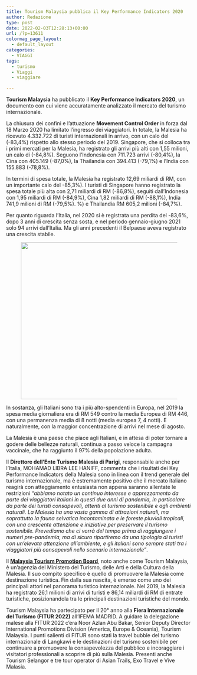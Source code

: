 ```yaml
---
title: Tourism Malaysia pubblica il Key Performance Indicators 2020
author: Redazione
type: post
date: 2022-02-03T12:28:13+00:00
url: /?p=13611
colormag_page_layout:
  - default_layout
categories:
  - VIAGGI
tags:
  - turismo
  - Viaggi
  - viaggiare

---
```

**Tourism Malaysia** ha pubblicato il **Key Performance Indicators 2020**, un documento con cui viene accuratamente analizzato il mercato del turismo internazionale.

La chiusura dei confini e l&#8217;attuazione **Movement Control Order** in forza dal 18 Marzo 2020 ha limitato l’ingresso dei viaggiatori. In totale, la Malesia ha ricevuto 4.332.722 di turisti internazionali in arrivo, con un calo del (-83,4%) rispetto allo stesso periodo del 2019. Singapore, che si colloca tra i primi mercati per la Malesia, ha registrato gli arrivi più alti con 1,55 milioni, un calo di (-84,8%). Seguono l’Indonesia con 711.723 arrivi (-80,4%), la Cina con 405.149 (-87,0%), la Thailandia con 394.413 (-79,1%) e l’India con 155.883 (-78,8%).

In termini di spesa totale, la Malesia ha registrato 12,69 miliardi di RM, con un importante calo del -85,3%). I turisti di Singapore hanno registrato la spesa totale più alta con 2,71 miliardi di RM (-86,8%), seguiti dall&#8217;Indonesia con 1,95 miliardi di RM (-84,9%), Cina 1,82 miliardi di RM (-88,1%), India 741,9 milioni di RM (-79,5%). %) e Thailandia RM 605,2 milioni (-84,7%).

Per quanto riguarda l&#8217;Italia, nel 2020 si è registrata una perdita del -83,6%, dopo 3 anni di crescita senza sosta, e nel periodo gennaio-giugno 2021 solo 94 arrivi dall&#8217;Italia. Ma gli anni precedenti il Belpaese aveva registrato una crescita stabile.

<div class="wp-block-image">
  <figure class="alignleft size-full is-resized"><img decoding="async" loading="lazy" src="https://progressonline.it/wp-content/uploads/2022/02/image005.png" alt="" class="wp-image-13613" width="470" height="425" /></figure>
</div>

In sostanza, gli Italiani sono tra i più alto-spendenti in Europa, nel 2019 la spesa media giornaliera era di RM 549 contro la media Europea di RM 446, con una permanenza media di 8 notti (media europea 7, 4 notti). E naturalmente, con la maggior concentrazione di arrivi nel mese di agosto.

La Malesia è una paese che piace agli Italiani, e in attesa di poter tornare a godere delle bellezze naturali, continua a passo veloce la campagna vaccinale, che ha raggiunto il 97% della popolazione adulta.

Il **Direttore dell’Ente Turismo Malesia di Parigi**, responsabile anche per l&#8217;Italia, MOHAMAD LIBRA LEE HANIFF, commenta che i risultati dei Key Performance Indicators della Malesia sono in linea con il trend generale del turismo internazionale, ma è estremamente positivo che il mercato italiano reagirà con atteggiamento entusiasta non appena saranno allentate le restrizioni _“abbiamo notato un continuo interesse e apprezzamento da parte dei viaggiatori italiani in questi due anni di pandemia, in particolare da parte dei turisti consapevoli, attenti al turismo sostenibile e agli ambienti naturali. La Malesia ha una vasta gamma di attrazioni naturali, ma soprattutto la fauna selvatica incontaminata e le foreste pluviali tropicali, con una crescente attenzione e iniziative per preservare il turismo sostenibile. Prevediamo che ci vorrà del tempo prima di raggiungere i numeri pre-pandemia, ma di sicuro ripartiremo da una tipologia di turisti con un&#8217;elevata attenzione all&#8217;ambiente, e gli italiani sono sempre stati tra i viaggiatori più consapevoli nello scenario internazionale&#8221;_.

Il **[Malaysia Tourism Promotion Board][1]**, noto anche come Tourism Malaysia, è un&#8217;agenzia del Ministero del Turismo, delle Arti e della Cultura della Malesia. Il suo compito specifico è quello di promuovere la Malesia come destinazione turistica. Fin dalla sua nascita, è emerso come uno dei principali attori nel panorama turistico internazionale. Nel 2019, la Malesia ha registrato 26,1 milioni di arrivi di turisti e 86,14 miliardi di RM di entrate turistiche, posizionandola tra le principali destinazioni turistiche del mondo.

Tourism Malaysia ha partecipato per il 20° anno alla **Fiera Internazionale del Turismo (FITUR 2022)** all&#8217;IFEMA MADRID. A guidare la delegazione malese alla FITUR 2022 c&#8217;era Noor Azlan Abu Bakar, Senior Deputy Director International Promotions Division (America, Europe & Oceania), Tourism Malaysia. I punti salienti di FITUR sono stati la travel bubble del turismo internazionale di Langkawi e le destinazioni del turismo sostenibile per continuare a promuovere la consapevolezza del pubblico e incoraggiare i visitatori professionali a scoprire di più sulla Malesia. Presenti anche Tourism Selangor e tre tour operator di Asian Trails, Exo Travel e Vive Malasia.

 [1]: http://www.malaysia.travel